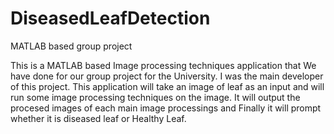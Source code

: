 # DiseasedLeafDetection
MATLAB based group project

This is a MATLAB based Image processing techniques application that We have done for our group project for the University. I was the main developer of this project.
This application will take an image of leaf as an input and will run some image processing techniques on the image. It will output the procesed images of each main image processings and Finally it will prompt whether it is diseased leaf or Healthy Leaf.
